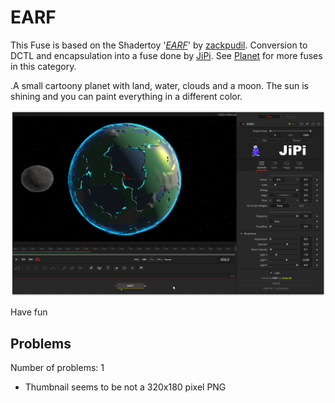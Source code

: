 # EARF

This Fuse is based on the Shadertoy '_[EARF](https://www.shadertoy.com/view/ls3SDj)_' by [zackpudil](https://www.shadertoy.com/user/zackpudil). Conversion to DCTL and encapsulation into a fuse done by [JiPi](../../Site/Profiles/JiPi.md). See [Planet](README.md) for more fuses in this category.

<!-- +++ DO NOT REMOVE THIS COMMENT +++ DO NOT ADD OR EDIT ANY TEXT BEFORE THIS LINE +++ IT WOULD BE A REALLY BAD IDEA +++ -->

.A small cartoony planet with land, water, clouds and a moon. The sun is shining and you can paint everything in a different color.

[![screenshot](EARF_screenshot.png "EARF.fuse in DaVinci Resolve")](EARF.fuse)

Have fun

<!-- +++ DO NOT REMOVE THIS COMMENT +++ DO NOT EDIT ANY TEXT THAT COMES AFTER THIS LINE +++ TRUST ME: JUST DON'T DO IT +++ -->

## Problems

Number of problems: 1

- Thumbnail seems to be not a 320x180 pixel PNG



